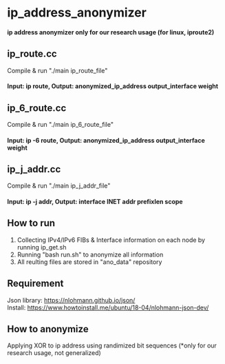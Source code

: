 # ip_address_anonymizer
<h4> ip address anonymizer only for our research usage (for linux, iproute2)

## ip_route.cc
Compile & run "./main ip_route_file"
<h4> Input: ip route, Output: anonymized_ip_address output_interface weight <br>

## ip_6_route.cc
Compile & run "./main ip_6_route_file"
<h4> Input: ip -6 route, Output: anonymized_ip_address output_interface weight <br>

## ip_j_addr.cc
Compile & run "./main ip_j_addr_file"
<h4> Input: ip -j addr, Output: interface INET addr prefixlen scope <br>

## How to run
1. Collecting IPv4/IPv6 FIBs & Interface information on each node by running ip_get.sh <br>
2. Running "bash run.sh" to anonymize all information <br>
3. All reulting files are stored in "ano_data" repository

## Requirement
Json library: https://nlohmann.github.io/json/ <br>
Install: https://www.howtoinstall.me/ubuntu/18-04/nlohmann-json-dev/

## How to anonymize
Applying XOR to ip address using randimized bit sequences (*only for our research usage, not generalized) 
